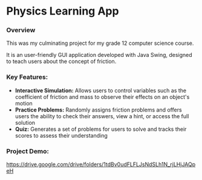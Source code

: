 # Physics Learning App

### Overview
This was my culminating project for my grade 12 computer science course.

It is an user-friendly GUI application developed with Java Swing, designed to teach users about the concept of friction.

### Key Features:
* **Interactive Simulation:** Allows users to control variables such as the coefficient of friction and mass to observe their effects on an object's motion
* **Practice Problems:** Randomly assigns friction problems and offers users the ability to check their answers, view a hint, or access the full solution
* **Quiz:** Generates a set of problems for users to solve and tracks their scores to assess their understanding

### Project Demo:
https://drive.google.com/drive/folders/1tdBv0udFLFLJsNdSLh1N_rjLHjJAQpeH
